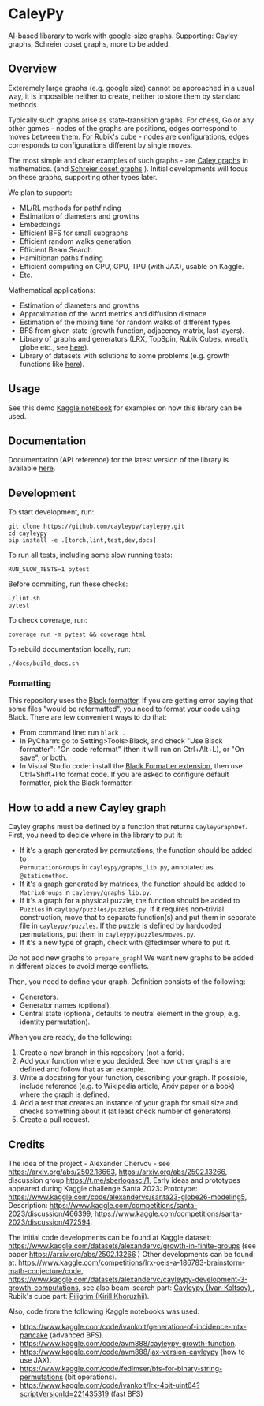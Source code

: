 # CaleyPy

AI-based libarary to work with google-size graphs.
Supporting:  Cayley graphs, Schreier coset graphs, more to be added.


## Overview

Exteremely large graphs (e.g. google size) cannot be approached in a usual way,
it is impossible neither to create, neither to store them by standard methods.

Typically such graphs arise as state-transition graphs.
For chess, Go or any other games - nodes of the graphs are positions, edges correspond to moves between them.
For Rubik's cube - nodes are configurations, edges corresponds to configurations different by single moves. 

The most simple and clear examples of such graphs - are [Caley graphs](https://en.wikipedia.org/wiki/Cayley_graph) in mathematics.
(and [Schreier coset graphs](https://en.wikipedia.org/wiki/Schreier_coset_graph) ). 
Initial developments will focus on these graphs, supporting other types later. 

We plan to support:

* ML/RL methods for pathfinding 
* Estimation of diameters and growths
* Embeddings
* Efficient BFS for small subgraphs
* Efficient random walks generation
* Efficient Beam Search 
* Hamiltionan paths finding
* Efficient computing on CPU, GPU, TPU (with JAX), usable on Kaggle.
* Etc. 

Mathematical applications: 
* Estimation of diameters and growths
* Approximation of the word metrics and diffusion distnace
* Estimation of the mixing time for random walks of different types 
* BFS from given state (growth function, adjacency matrix, last layers).
* Library of graphs and generators (LRX, TopSpin, Rubik Cubes, wreath, globe etc.,
  see [here](https://www.kaggle.com/code/ivankolt/generation-of-incidence-mtx-pancake)).
* Library of datasets with solutions to some problems (e.g. growth functions like
  [here](https://www.kaggle.com/code/fedimser/bfs-for-binary-string-permutations)).

## Usage

See this demo [Kaggle notebook](https://www.kaggle.com/code/fedimser/cayleypy-demo) for examples
on how this library can be used.

## Documentation

Documentation (API reference) for the latest version of the library is available
[here](https://cayleypy.github.io/cayleypy-docs/api.html).

## Development

To start development, run:

```
git clone https://github.com/cayleypy/cayleypy.git
cd cayleypy
pip install -e .[torch,lint,test,dev,docs]
```

To run all tests, including some slow running tests:

```
RUN_SLOW_TESTS=1 pytest
```

Before commiting, run these checks:

```
./lint.sh
pytest 
```

To check coverage, run:

```
coverage run -m pytest && coverage html
```

To rebuild documentation locally, run:

```
./docs/build_docs.sh 
```

### Formatting

This repository uses the [Black formatter](https://github.com/psf/black).
If you are getting error saying that some files "would be reformatted", you need to format
your code using Black. There are few convenient ways to do that:
* From command line: run `black .` 
* In PyCharm: go to Setting>Tools>Black, and check "Use Black formatter": "On code reformat" 
    (then it will run on Ctrl+Alt+L), or "On save", or both.
* In Visual Studio code: install the
    [Black Formatter extension](https://marketplace.visualstudio.com/items?itemName=ms-python.black-formatter),
    then use Ctrl+Shift+I to format code. 
    If you are  asked to configure default formatter, pick the Black formatter.

## How to add a new Cayley graph

Cayley graphs must be defined by a function that returns `CayleyGraphDef`. 
First, you need to decide where in the library to put it:
* If it's a graph generated by permutations, the function should be added to  
    `PermutationGroups` in `cayleypy/graphs_lib.py`, annotated as `@staticmethod`.
* If it's a graph generated by matrices, the function should be added to  
    `MatrixGroups` in `cayleypy/graphs_lib.py`.
* If it's a graph for a physical puzzle, the function should be added to 
    `Puzzles` in `caylepy/puzzles/puzzles.py`. If it requires non-trivial construction,
    move that to separate function(s) and put them in separate file in `cayleypy/puzzles`.
    If the puzzle is defined by hardcoded permutations, put them in `cayleypy/puzzles/moves.py`. 
* If it's a new type of graph, check with @fedimser where to put it.

Do not add new graphs to `prepare_graph`! We want new graphs to be added in different 
places to avoid merge conflicts.

Then, you need to define your graph. Definition consists of the following:
* Generators.
* Generator names (optional).
* Central state (optional, defaults to neutral element in the group, e.g. 
    identity permutation).

When you are ready, do the following:
1. Create a new branch in this repository (not a fork).
2. Add your function where you decided. See how other graphs are defined and follow that as an example.
3. Write a docstring for your function, describing your graph. If possible, include reference
   (e.g. to Wikipedia article, Arxiv paper or a book) where the graph is defined.
4. Add a test that creates an instance of your graph for small size and checks something about it 
     (at least check number of generators).
5. Create a pull request.

## Credits

The idea of the project - Alexander Chervov - see https://arxiv.org/abs/2502.18663, 
https://arxiv.org/abs/2502.13266, discussion group https://t.me/sberlogasci/1,
Early ideas and prototypes appeared during Kaggle challenge Santa 2023:
Prototype: https://www.kaggle.com/code/alexandervc/santa23-globe26-modeling5,
Description: https://www.kaggle.com/competitions/santa-2023/discussion/466399, 
https://www.kaggle.com/competitions/santa-2023/discussion/472594. 

The initial code developments can be found at Kaggle dataset:
https://www.kaggle.com/datasets/alexandervc/growth-in-finite-groups (see paper https://arxiv.org/abs/2502.13266 )
Other developments can be found at:
https://www.kaggle.com/competitions/lrx-oeis-a-186783-brainstorm-math-conjecture/code,
https://www.kaggle.com/datasets/alexandervc/cayleypy-development-3-growth-computations,
see also beam-search part: [ Cayleypy (Ivan Koltsov) ](https://github.com/iKolt/cayleypy),
Rubik's cube part: [Piligrim (Kirill Khoruzhii)](https://github.com/k1242).

Also, code from the following Kaggle notebooks was used:

* https://www.kaggle.com/code/ivankolt/generation-of-incidence-mtx-pancake (advanced BFS).
* https://www.kaggle.com/code/avm888/cayleypy-growth-function.
* https://www.kaggle.com/code/avm888/jax-version-cayleypy (how to use JAX).
* https://www.kaggle.com/code/fedimser/bfs-for-binary-string-permutations (bit operations).
* https://www.kaggle.com/code/ivankolt/lrx-4bit-uint64?scriptVersionId=221435319 (fast BFS)
